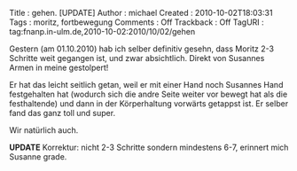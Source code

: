 Title     : gehen. [UPDATE]
Author    : michael
Created   : 2010-10-02T18:03:31
Tags      : moritz, fortbewegung
Comments  : Off
Trackback : Off
TagURI    : tag:fnanp.in-ulm.de,2010-10-02:2010/10/02/gehen

Gestern (am 01.10.2010) hab ich selber definitiv gesehn, dass Moritz 2-3
Schritte weit gegangen ist, und zwar absichtlich. Direkt von Susannes Armen
in meine gestolpert!

Er hat das leicht seitlich getan, weil er mit einer Hand noch Susannes Hand
festgehalten hat (wodurch sich die andre Seite weiter vor bewegt hat als die
festhaltende) und dann in der Körperhaltung vorwärts getappst ist. Er selber
fand das ganz toll und super.

Wir natürlich auch.

**UPDATE**
Korrektur: nicht 2-3 Schritte sondern mindestens 6-7, erinnert mich Susanne
grade.
